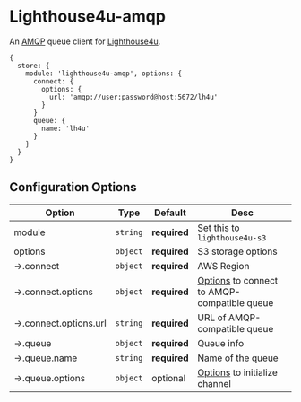 # Lighthouse4u-amqp

An [AMQP](https://www.npmjs.com/package/amqplib) queue client for [Lighthouse4u](https://github.com/godaddy/lighthouse4u).

```
{  
  store: {
    module: 'lighthouse4u-amqp', options: {
      connect: {
        options: {
          url: 'amqp://user:password@host:5672/lh4u'
        }
      }
      queue: {
        name: 'lh4u'
      }
    }
  }
}
```


## Configuration Options

| Option | Type | Default | Desc |
| --- | --- | --- | --- |
| module | `string` | **required** | Set this to `lighthouse4u-s3` |
| options | `object` | **required** | S3 storage options |
| ->.connect | `object` | **required** | AWS Region |
| ->.connect.options | `object` | **required** | [Options](http://www.squaremobius.net/amqp.node/channel_api.html#connect) to connect to AMQP-compatible queue |
| ->.connect.options.url | `string` | **required** | URL of AMQP-compatible queue |
| ->.queue | `object` | **required** | Queue info |
| ->.queue.name | `string` | **required** | Name of the queue |
| ->.queue.options | `object` | optional | [Options](http://www.squaremobius.net/amqp.node/channel_api.html#channel_assertQueue) to initialize channel |
